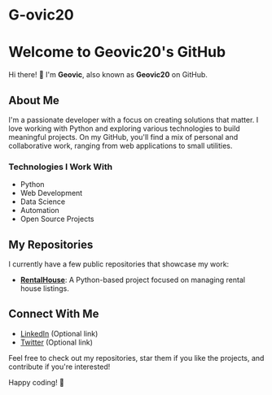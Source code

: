 # G-ovic20
# Welcome to Geovic20's GitHub

Hi there! 👋 I'm **Geovic**, also known as **Geovic20** on GitHub.

## About Me
I'm a passionate developer with a focus on creating solutions that matter. I love working with Python and exploring various technologies to build meaningful projects. On my GitHub, you'll find a mix of personal and collaborative work, ranging from web applications to small utilities.

### Technologies I Work With
- Python
- Web Development
- Data Science
- Automation
- Open Source Projects

## My Repositories
I currently have a few public repositories that showcase my work:

- **[RentalHouse](https://github.com/Geovic20/RentalHouse)**: A Python-based project focused on managing rental house listings.

## Connect With Me
- [LinkedIn](https://www.linkedin.com/in/geovic20) (Optional link)
- [Twitter](https://twitter.com/geovic20) (Optional link)

Feel free to check out my repositories, star them if you like the projects, and contribute if you're interested!

Happy coding! 🚀
